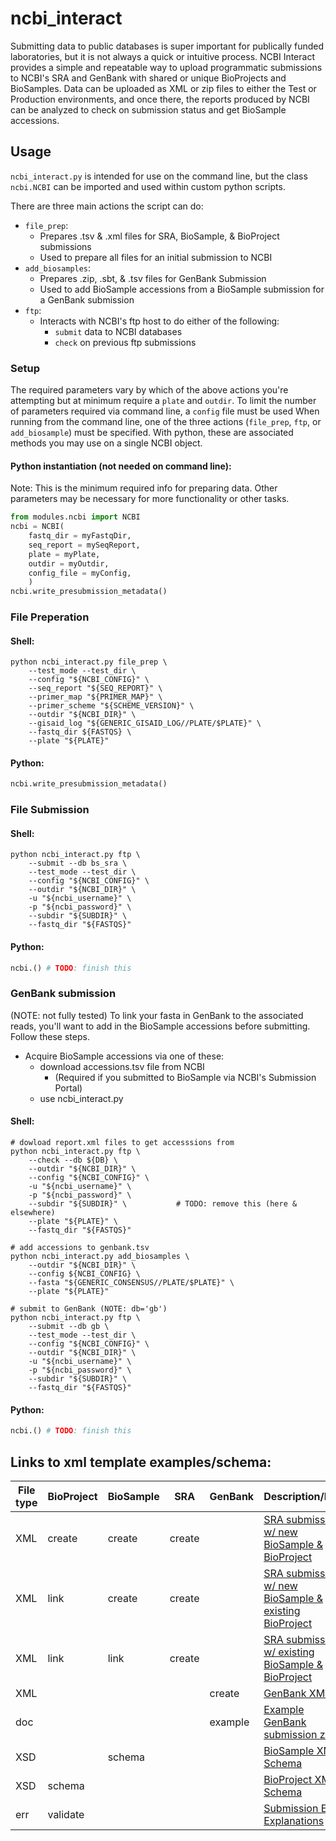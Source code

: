 # ncbi_interact
Submitting data to public databases is super important for publically funded laboratories, but it is not always a quick or intuitive process. NCBI Interact provides a simple and repeatable way to upload programmatic submissions to NCBI's SRA and GenBank with shared or unique BioProjects and BioSamples. Data can be uploaded as XML or zip files to either the Test or Production environments, and once there, the reports produced by NCBI can be analyzed to check on submission status and get BioSample accessions.

## Usage

`ncbi_interact.py` is intended for use on the command line, but the class `ncbi.NCBI` can be imported and used within custom python scripts.

There are three main actions the script can do:
* `file_prep`: 
  * Prepares .tsv & .xml files for SRA, BioSample, & BioProject submissions
  * Used to prepare all files for an initial submission to NCBI
* `add_biosamples`:
  * Prepares .zip, .sbt, & .tsv files for GenBank Submission
  * Used to add BioSample accessions from a BioSample submission for a GenBank submission
* `ftp`:
  * Interacts with NCBI's ftp host to do either of the following:
    * `submit` data to NCBI databases 
    * `check` on previous ftp submissions

### Setup
The required parameters vary by which of the above actions you're attempting but at minimum require a `plate` and `outdir`. To limit the number of parameters required via command line, a `config` file must be used When running from the command line, one of the three actions (`file_prep`, `ftp`, or `add_biosample`) must be specified. With python, these are associated methods you may use on a single NCBI object.

#### Python instantiation (not needed on command line):
Note: This is the minimum required info for preparing data. Other parameters may be necessary for more functionality or other tasks.  
```python
from modules.ncbi import NCBI
ncbi = NCBI(
    fastq_dir = myFastqDir,
    seq_report = mySeqReport,
    plate = myPlate,
    outdir = myOutdir,
    config_file = myConfig,
    )
ncbi.write_presubmission_metadata()
```

### File Preperation
#### Shell:
```console
python ncbi_interact.py file_prep \
    --test_mode --test_dir \
    --config "${NCBI_CONFIG}" \
    --seq_report "${SEQ_REPORT}" \
    --primer_map "${PRIMER_MAP}" \
    --primer_scheme "${SCHEME_VERSION}" \
    --outdir "${NCBI_DIR}" \
    --gisaid_log "${GENERIC_GISAID_LOG//PLATE/$PLATE}" \
    --fastq_dir ${FASTQS} \
    --plate "${PLATE}"
```
#### Python:
```python
ncbi.write_presubmission_metadata()
```

### File Submission
#### Shell:
```console
python ncbi_interact.py ftp \
    --submit --db bs_sra \
    --test_mode --test_dir \
    --config "${NCBI_CONFIG}" \
    --outdir "${NCBI_DIR}" \
    -u "${ncbi_username}" \
    -p "${ncbi_password}" \
    --subdir "${SUBDIR}" \
    --fastq_dir "${FASTQS}"
```
#### Python:
```python
ncbi.() # TODO: finish this
```

### GenBank submission
(NOTE: not fully tested)
To link your fasta in GenBank to the associated reads, you'll want to add in the BioSample accessions before submitting. Follow these steps.
* Acquire BioSample accessions via one of these:
  * download accessions.tsv file from NCBI
    * (Required if you submitted to BioSample via NCBI's Submission Portal)
  * use ncbi_interact.py
#### Shell:
```console
# dowload report.xml files to get accesssions from
python ncbi_interact.py ftp \
    --check --db ${DB} \
    --outdir "${NCBI_DIR}" \
    --config "${NCBI_CONFIG}" \
    -u "${ncbi_username}" \
    -p "${ncbi_password}" \
    --subdir "${SUBDIR}" \           # TODO: remove this (here & elsewhere)
    --plate "${PLATE}" \
    --fastq_dir "${FASTQS}"

# add accessions to genbank.tsv
python ncbi_interact.py add_biosamples \
    --outdir "${NCBI_DIR}" \
    --config ${NCBI_CONFIG} \
    --fasta "${GENERIC_CONSENSUS//PLATE/$PLATE}" \
    --plate "${PLATE}"

# submit to GenBank (NOTE: db='gb')
python ncbi_interact.py ftp \
    --submit --db gb \
    --test_mode --test_dir \
    --config "${NCBI_CONFIG}" \
    --outdir "${NCBI_DIR}" \
    -u "${ncbi_username}" \
    -p "${ncbi_password}" \
    --subdir "${SUBDIR}" \
    --fastq_dir "${FASTQS}"
```
#### Python:
```python
ncbi.() # TODO: finish this
```

## Links to xml template examples/schema:
| File type | BioProject | BioSample | SRA | GenBank | Description/Link
|  --- | --- | --- | --- | --- | --- |
| XML | create | create | create |  | [SRA submission w/ new BioSample & BioProject](https://www.ncbi.nlm.nih.gov/viewvc/v1/trunk/submit/public-docs/sra/samples/sra.submission.bs.bp.run.xml?view=co)
| XML | link | create | create |  | [SRA submission w/ new BioSample & existing BioProject](https://www.ncbi.nlm.nih.gov/viewvc/v1/trunk/submit/public-docs/sra/samples/sra.submission.bs.run.xml?view=co)
| XML | link | link | create |  | [SRA submission w/ existing BioSample & BioProject](https://www.ncbi.nlm.nih.gov/viewvc/v1/trunk/submit/public-docs/sra/samples/sra.submission.run.xml?view=co)
| XML |  |  |  | create | [GenBank XML](https://www.ncbi.nlm.nih.gov/viewvc/v1/trunk/submit/public-docs/genbank/SARS-CoV-2/submission.xml?view=co)
| doc |  |  |  | example | [Example GenBank submission zip](https://www.ncbi.nlm.nih.gov/viewvc/v1/trunk/submit/public-docs/genbank/SARS-CoV-2/)
| XSD |  | schema |  |  | [BioSample XML Schema](https://www.ncbi.nlm.nih.gov/viewvc/v1/trunk/submit/public-docs/biosample/biosample.xsd?revision=71107&view=co)
| XSD | schema |  |  |  | [BioProject XML Schema](https://www.ncbi.nlm.nih.gov/viewvc/v1/trunk/submit/public-docs/bioproject/bioproject.xsd?view=co)
| err | validate |  |  |  | [Submission Error Explanations](https://www.ncbi.nlm.nih.gov/projects/biosample/docs/submission/validation/errors.xml)
